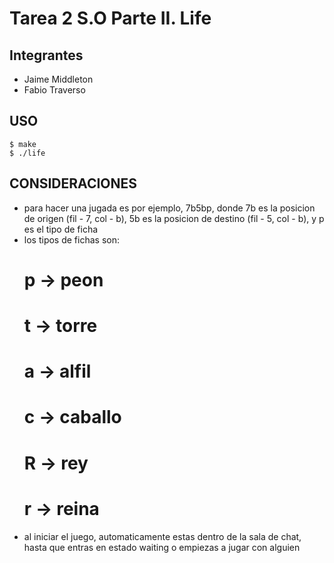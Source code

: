 # Tarea 2 S.O Parte II. Life

## Integrantes

* Jaime Middleton
* Fabio Traverso

## USO
```
$ make
$ ./life
```

## CONSIDERACIONES
- para hacer una jugada es por ejemplo, 7b5bp, donde 7b es la posicion de origen (fil - 7, col - b), 5b es la posicion de destino (fil - 5, col - b), y p es el tipo de ficha
- los tipos de fichas son:
    # p -> peon
    # t -> torre
    # a -> alfil 
    # c -> caballo
    # R -> rey
    # r -> reina 
- al iniciar el juego, automaticamente estas dentro de la sala de chat, hasta que entras en estado waiting o empiezas a jugar con alguien
